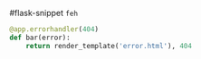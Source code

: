 #flask-snippet
`feh`

```py
@app.errorhandler(404)
def bar(error):
	return render_template('error.html'), 404
```